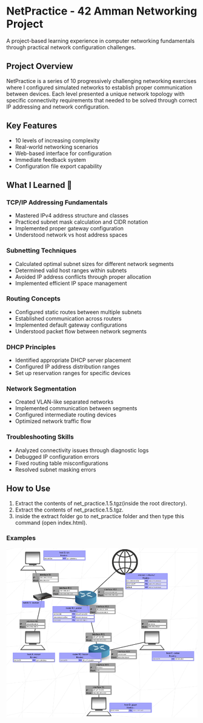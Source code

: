 # NetPractice - 42 Amman Networking Project

A project-based learning experience in computer networking fundamentals through practical network configuration challenges.

## Project Overview
NetPractice is a series of 10 progressively challenging networking exercises where I configured simulated networks to establish proper communication between devices. Each level presented a unique network topology with specific connectivity requirements that needed to be solved through correct IP addressing and network configuration.

## Key Features
- 10 levels of increasing complexity
- Real-world networking scenarios
- Web-based interface for configuration
- Immediate feedback system
- Configuration file export capability

## What I Learned 🧠

### TCP/IP Addressing Fundamentals
- Mastered IPv4 address structure and classes
- Practiced subnet mask calculation and CIDR notation
- Implemented proper gateway configuration
- Understood network vs host address spaces

### Subnetting Techniques
- Calculated optimal subnet sizes for different network segments
- Determined valid host ranges within subnets
- Avoided IP address conflicts through proper allocation
- Implemented efficient IP space management

### Routing Concepts
- Configured static routes between multiple subnets
- Established communication across routers
- Implemented default gateway configurations
- Understood packet flow between network segments

### DHCP Principles
- Identified appropriate DHCP server placement
- Configured IP address distribution ranges
- Set up reservation ranges for specific devices

### Network Segmentation
- Created VLAN-like separated networks
- Implemented communication between segments
- Configured intermediate routing devices
- Optimized network traffic flow

### Troubleshooting Skills
- Analyzed connectivity issues through diagnostic logs
- Debugged IP configuration errors
- Fixed routing table misconfigurations
- Resolved subnet masking errors

## How to Use
1. Extract the contents of net_practice.1.5.tgz(inside the root directory).
2. Extract the contents of net_practice.1.5.tgz.
3. inside the extract folder go to net_practice folder and then type this command (open index.html).

### Examples 
![Example of does the subject look like](images/2.png)

